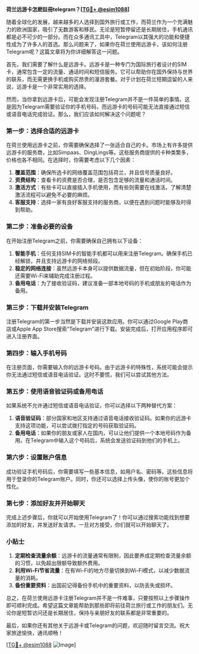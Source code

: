 **荷兰远游卡怎麽註冊telegram？[[TG💪+ @esim1088](https://t.me/s/esim1088)]**

随着全球化的发展，越来越多的人选择到国外旅行或工作，而荷兰作为一个充满魅力的欧洲国家，吸引了无数游客和移民。无论是短暂停留还是长期居住，手机通讯都是必不可少的一部分。而在众多通讯工具中，Telegram以其强大的功能和便捷性成为了许多人的首选。那么问题来了，如果你在荷兰使用远游卡，该如何注册Telegram呢？这篇文章将为你详细解答这一问题。

首先，我们需要了解什么是远游卡。远游卡是一种专门为国际旅行者设计的SIM卡，通常包含一定的流量、通话时间和短信服务。它可以帮助你在国外保持与世界的联系，而无需更换手机或购买昂贵的漫游套餐。对于计划在荷兰短期逗留的人来说，远游卡是一个非常实用的选择。

然而，当你拿到远游卡后，可能会发现注册Telegram并不是一件简单的事情。这是因为Telegram需要验证你的手机号码，而远游卡的号码可能无法直接通过短信或语音电话完成验证。那么，我们应该如何解决这个问题呢？

### 第一步：选择合适的远游卡

在荷兰使用远游卡之前，你需要确保选择了一张适合自己的卡。市场上有许多提供远游卡的服务商，比如Simpaas、DingLings等。这些服务商提供的卡种类繁多，价格也各不相同。在选择时，你需要考虑以下几个因素：

1. **覆盖范围**：确保所选卡的网络覆盖范围包括荷兰，并且信号质量良好。
2. **资费结构**：查看卡的资费是否合理，是否包含足够的流量和通话时间。
3. **激活方式**：有些卡可以直接插入手机使用，而有些则需要在线激活。了解清楚激活流程可以避免不必要的麻烦。
4. **客服支持**：选择一家有良好客服支持的服务商，以便在遇到问题时能够及时得到帮助。

### 第二步：准备必要的设备

在开始注册Telegram之前，你需要确保自己拥有以下设备：

1. **智能手机**：任何支持SIM卡的智能手机都可以用来注册Telegram。确保手机已经解锁，并且支持远游卡的网络频段。
2. **稳定的网络连接**：虽然远游卡本身可以提供数据流量，但在初始阶段，你可能还需要Wi-Fi来辅助完成注册过程。
3. **备用电话**：为了接收验证码，建议准备一部本地号码的手机或朋友的电话作为备用。

### 第三步：下载并安装Telegram

注册Telegram的第一步当然是下载并安装这款应用。你可以通过Google Play商店或Apple App Store搜索“Telegram”进行下载。安装完成后，打开应用程序即可进入注册界面。

### 第四步：输入手机号码

在注册页面，你需要输入你的远游卡号码。由于远游卡的特殊性，系统可能会提示你无法通过短信或语音电话验证。这时不要慌，我们可以尝试其他方法。

### 第五步：使用语音验证码或备用电话

如果系统不允许通过短信或语音电话验证，你可以选择以下两种替代方案：

1. **语音验证码**：部分国家和地区支持通过语音电话接收验证码。如果你的远游卡支持这项功能，可以尝试拨打指定的号码获取验证码。
2. **备用电话**：如果你的朋友或家人在国内，可以让他们提供一个本地号码作为备用。在Telegram中输入这个号码后，系统会发送验证码到他们的手机上。

### 第六步：设置账户信息

成功验证手机号码后，你需要填写一些基本信息，如用户名、密码等。这些信息将用于登录你的Telegram账户。同时，你还可以选择上传头像，使你的账号更加个性化。

### 第七步：添加好友并开始聊天

完成上述步骤后，你就可以开始使用Telegram了！你可以通过搜索功能找到想要添加的好友，并发送好友请求。一旦对方接受，你们就可以开始聊天了。

### 小贴士

1. **定期检查流量余额**：远游卡的流量通常有限制，因此要养成定期检查流量余额的习惯，以免超出限额导致额外费用。
2. **利用Wi-Fi节省流量**：在有Wi-Fi的地方尽量切换到Wi-Fi模式，以减少数据流量的消耗。
3. **备份重要资料**：出国前记得备份手机中的重要资料，以防丢失或损坏。

总之，在荷兰使用远游卡注册Telegram并不是一件难事，只要按照以上步骤操作即可顺利完成。希望这篇文章能帮助到那些即将前往荷兰旅行或工作的朋友们。无论你是短暂访问还是长期居住，保持与亲朋好友的联系都是非常重要的。

最后，如果你还有其他关于远游卡或Telegram的问题，欢迎随时留言交流。祝大家旅途愉快，通讯顺畅！

[[TG💪+ @esim1088](https://t.me/s/esim1088) ![Image](https://i.postimg.cc/4NQfJmqS/Snipaste-2025-05-13-00-14-12.png)]
